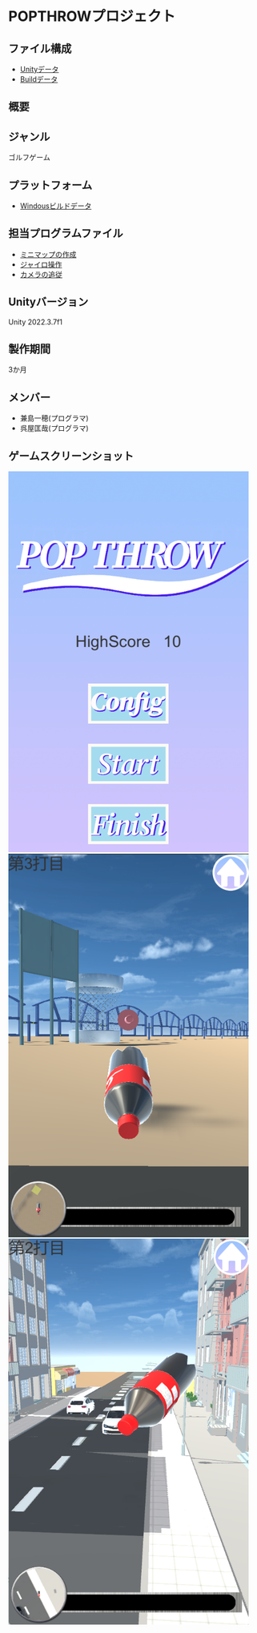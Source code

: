 # POPTHROWプロジェクト

## ファイル構成

* [Unityデータ](https://github.com/c23005/POPTHROW/tree/master/ProjectData/POPTHROW)
* [Buildデータ](https://github.com/c23005/POPTHROW/tree/master/BuildData/20240425_Win_POPTHROW)

## 概要

## ジャンル

ゴルフゲーム

## プラットフォーム

* [Windousビルドデータ](https://github.com/c23005/POPTHROW/tree/master/BuildData/20240425_Win_POPTHROW)


## 担当プログラムファイル

* [ミニマップの作成](https://github.com/c23005/POPTHROW/blob/master/ProjectData/POPTHROW/Assets/ScriptsFolder/MiniMapCam.cs)
* [ジャイロ操作](https://github.com/c23005/POPTHROW/blob/master/ProjectData/POPTHROW/Assets/ScriptsFolder/CameraGyroScript.cs)
* [カメラの追従](https://github.com/c23005/POPTHROW/blob/master/ProjectData/POPTHROW/Assets/ScriptsFolder/CameraScript.cs)

## Unityバージョン

Unity 2022.3.7f1

## 製作期間

3か月

## メンバー

* 兼島一穂(プログラマ)
* 呉屋匡哉(プログラマ)

## ゲームスクリーンショット

<img src="https://github.com/c23005/POPTHROW/blob/master/ScreenShot/TitleScene.png" width="480px">
<img src="https://github.com/c23005/POPTHROW/blob/master/ScreenShot/Arrow.png" width="480px">
<img src="https://github.com/c23005/POPTHROW/blob/master/ScreenShot/Fly.png" width="480px">